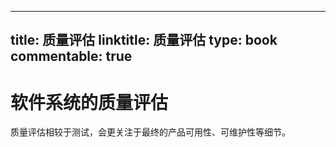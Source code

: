 
---
title: 质量评估
linktitle: 质量评估
type: book
commentable: true
---

# 软件系统的质量评估

质量评估相较于测试，会更关注于最终的产品可用性、可维护性等细节。

    